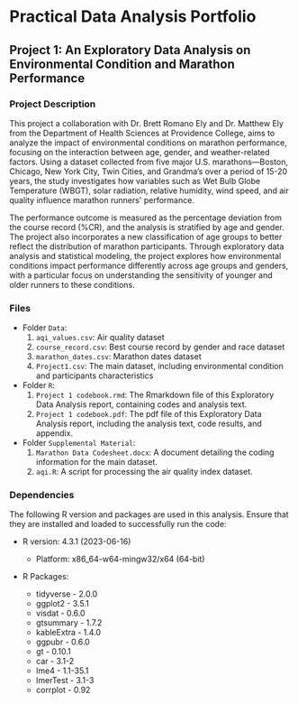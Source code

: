 # Practical Data Analysis Portfolio


## Project 1: An Exploratory Data Analysis on Environmental Condition and Marathon Performance

### Project Description
This project a collaboration with Dr. Brett Romano Ely and Dr. Matthew Ely from the Department of Health Sciences at Providence College, aims to analyze the impact of environmental conditions on marathon performance, focusing on the interaction between age, gender, and weather-related factors. Using a dataset collected from five major U.S. marathons—Boston, Chicago, New York City, Twin Cities, and Grandma’s over a period of 15-20 years, the study investigates how variables such as Wet Bulb Globe Temperature (WBGT), solar radiation, relative humidity, wind speed, and air quality influence marathon runners' performance.

The performance outcome is measured as the percentage deviation from the course record (%CR), and the analysis is stratified by age and gender. The project also incorporates a new classification of age groups to better reflect the distribution of marathon participants. Through exploratory data analysis and statistical modeling, the project explores how environmental conditions impact performance differently across age groups and genders, with a particular focus on understanding the sensitivity of younger and older runners to these conditions.

### Files

- Folder `Data`:
  1. `aqi_values.csv`: Air quality dataset
  2. `course_record.csv`: Best course record by gender and race dataset
  3. `marathon_dates.csv`: Marathon dates dataset
  4. `Project1.csv`: The main dataset, including environmental condition and participants characteristics
- Folder `R`:
  1. `Project 1 codebook.rmd`: The Rmarkdown file of this Exploratory Data Analysis report, containing codes and analysis text.
  2. `Project 1 codebook.pdf`: The pdf file of this Exploratory Data Analysis report, including the analysis text, code results, and appendix.
- Folder `Supplemental Material`:
  1. `Marathon Data Codesheet.docx`: A document detailing the coding information for the main dataset.
  2. `aqi.R`: A script for processing the air quality index dataset.
 

### Dependencies

The following R version and packages are used in this analysis. Ensure that they are installed and loaded to successfully run the code:
- R version: 4.3.1 (2023-06-16)
    - Platform: x86_64-w64-mingw32/x64 (64-bit)

- R Packages: 
    - tidyverse - 2.0.0
    - ggplot2 - 3.5.1
    - visdat - 0.6.0
    - gtsummary - 1.7.2
    - kableExtra - 1.4.0
    - ggpubr - 0.6.0
    - gt - 0.10.1
    - car - 3.1-2
    - lme4 - 1.1-35.1
    - lmerTest - 3.1-3
    - corrplot - 0.92

